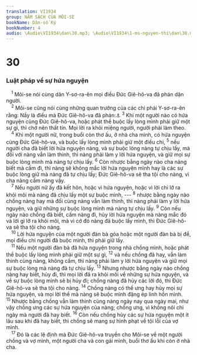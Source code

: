 ```yaml
---
translation: VI1934
group: NĂM SÁCH CỦA MÔI-SE
bookName: Dân-số Ký 
bookNumber: 4
audio: \Audio\VI1934\dan\30.mp3; \Audio\VI1934\1-ms-nguyen-thi\dan\30.mp3
---
```


<div class="title"><h1>30</h1><h3>Luật pháp về sự hứa nguyện</h3></div>
<span class="verse dan_30_1"> <sup>1</sup> Môi-se nói cùng dân Y-sơ-ra-ên mọi điều Đức Giê-hô-va đã phán dặn người. <br/></span>
<span class="verse dan_30_2"> <sup>2</sup> Môi-se cũng nói cùng những quan trưởng của các chi phái Y-sơ-ra-ên rằng: Nầy là điều mà Đức Giê-hô-va đã phán:<a data-toggle="tooltip" data-placement="bottom" title="Phu 23:21-23; Mat 5:33">⚓</a></span>
<span class="verse dan_30_3"><sup>3</sup> Khi một người nào có hứa nguyện cùng Đức Giê-hô-va, hoặc phát thề buộc lấy lòng mình phải giữ một sự gì, thì chớ nên thất tín. Mọi lời ra khỏi miệng người, người phải làm theo. <br/></span>
<span class="verse dan_30_4"> <sup>4</sup> Khi một người nữ, trong buổi còn thơ ấu, ở nhà cha mình, có hứa nguyện cùng Đức Giê-hô-va, và buộc lấy lòng mình phải giữ một điều chi, </span>
<span class="verse dan_30_5"><sup>5</sup> nếu người cha đã biết lời hứa nguyện nàng, và sự buộc lòng nàng tự chịu lấy, mà đối với nàng vẫn làm thinh, thì nàng phải làm y lời hứa nguyện, và giữ mọi sự buộc lòng mình mà nàng tự chịu lấy. </span>
<span class="verse dan_30_6"><sup>6</sup> Còn nhược bằng ngày nào cha nàng biết mà cấm đi, thì nàng sẽ không mắc lời hứa nguyện mình hay là các sự buộc lòng giữ mà nàng đã tự chịu lấy; Đức Giê-hô-va sẽ tha tội cho nàng, vì cha nàng cấm nàng vậy. <br/></span>
<span class="verse dan_30_7"> <sup>7</sup> Nếu người nữ ấy đã kết hôn, hoặc vì hứa nguyện, hoặc vì lời chi lỡ ra khỏi môi mà nàng đã chịu lấy một sự buộc mình, --- </span>
<span class="verse dan_30_8"><sup>8</sup> nhược bằng ngày nào chồng nàng hay mà đối cùng nàng vẫn làm thinh, thì nàng phải làm y lời hứa nguyện, và giữ những sự buộc lòng mình mà nàng tự chịu lấy. </span>
<span class="verse dan_30_9"><sup>9</sup> Còn nếu ngày nào chồng đã biết, cấm nàng đi, hủy lời hứa nguyện mà nàng mắc đó và lời gì lỡ ra khỏi môi, mà vì cớ đó nàng đã buộc lấy mình, thì Đức Giê-hô-va sẽ tha tội cho nàng. <br/></span>
<span class="verse dan_30_10"> <sup>10</sup> Lời hứa nguyện của một người đàn bà góa hoặc một người đàn bà bị để, mọi điều chi người đã buộc mình, thì phải giữ lấy. <br/></span>
<span class="verse dan_30_11"> <sup>11</sup> Nếu một người đàn bà đã hứa nguyện trong nhà chồng mình, hoặc phát thề buộc lấy lòng mình phải giữ một sự gì, </span>
<span class="verse dan_30_12"><sup>12</sup> và nếu chồng đã hay, vẫn làm thinh cùng nàng, không cấm, thì nàng phải làm y lời hứa nguyện và giữ mọi sự buộc lòng mà nàng đã tự chịu lấy. </span>
<span class="verse dan_30_13"><sup>13</sup> Nhưng nhược bằng ngày nào chồng nàng hay biết, hủy đi, thì mọi lời đã ra khỏi môi về những sự hứa nguyện, và về sự buộc lòng mình sẽ bị hủy đi; chồng nàng đã hủy các lời đó, thì Đức Giê-hô-va sẽ tha tội cho nàng. </span>
<span class="verse dan_30_14"><sup>14</sup> Chồng nàng có thế ưng hay hủy mọi sự hứa nguyện, và mọi lời thề mà nàng sẽ buộc mình đặng ép linh hồn mình. </span>
<span class="verse dan_30_15"><sup>15</sup> Nhược bằng chồng vẫn làm thinh cùng nàng ngày nay qua ngày mai, như vậy chồng ưng các sự hứa nguyện của nàng; chồng ưng, vì không nói chi ngày mà người đã hay biết. </span>
<span class="verse dan_30_16"><sup>16</sup> Còn nếu chồng hủy các sự hứa nguyện một ít lâu sau khi đã hay biết, thì chồng sẽ mang sự hình phạt về tội lỗi của vợ mình. <br/></span>
<span class="verse dan_30_17"> <sup>17</sup> Đó là các lệ định mà Đức Giê-hô-va truyền cho Môi-se về một người chồng và vợ mình, một người cha và con gái mình, buổi thơ ấu khi còn ở nhà cha. <br/></span>
